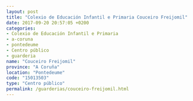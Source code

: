 ```yaml
---
layout: post
title: "Colexio de Educación Infantil e Primaria Couceiro Freijomil"
date: 2017-09-20 20:57:05 +0200
categories:
- Colexio de Educación Infantil e Primaria
- a-coruna
- pontedeume
- Centro público
- guarderia
name: "Couceiro Freijomil"
province: "A Coruña"
location: "Pontedeume"
code: "15013503"
type: "Centro público"
permalink: /guarderias/couceiro-freijomil.html
---
```

